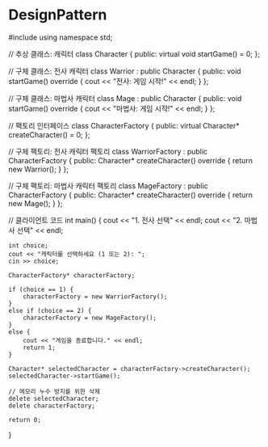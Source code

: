 # DesignPattern
#include <iostream>
using namespace std;

// 추상 클래스: 캐릭터
class Character {
public:
    virtual void startGame() = 0;
};

// 구체 클래스: 전사 캐릭터
class Warrior : public Character {
public:
    void startGame() override {
        cout << "전사: 게임 시작!" << endl;
    }
};

// 구체 클래스: 마법사 캐릭터
class Mage : public Character {
public:
    void startGame() override {
        cout << "마법사: 게임 시작!" << endl;
    }
};

// 팩토리 인터페이스
class CharacterFactory {
public:
    virtual Character* createCharacter() = 0;
};

// 구체 팩토리: 전사 캐릭터 팩토리
class WarriorFactory : public CharacterFactory {
public:
    Character* createCharacter() override {
        return new Warrior();
    }
};

// 구체 팩토리: 마법사 캐릭터 팩토리
class MageFactory : public CharacterFactory {
public:
    Character* createCharacter() override {
        return new Mage();
    }
};

// 클라이언트 코드
int main() {
    cout << "1. 전사 선택" << endl;
    cout << "2. 마법사 선택" << endl;

    int choice;
    cout << "캐릭터를 선택하세요 (1 또는 2): ";
    cin >> choice;

    CharacterFactory* characterFactory;

    if (choice == 1) {
        characterFactory = new WarriorFactory();
    }
    else if (choice == 2) {
        characterFactory = new MageFactory();
    }
    else {
        cout << "게임을 종료합니다." << endl;
        return 1;
    }

    Character* selectedCharacter = characterFactory->createCharacter();
    selectedCharacter->startGame();

    // 메모리 누수 방지를 위한 삭제
    delete selectedCharacter;
    delete characterFactory;

    return 0;
}
